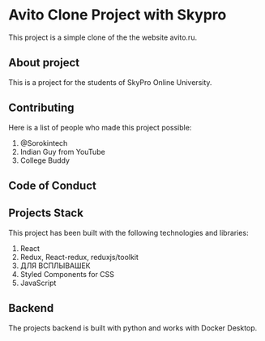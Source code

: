 # Avito Clone Project with Skypro

This project is a simple clone of the the website avito.ru. 

## About project

This is a project for the students of SkyPro Online University. 

## Contributing

Here is a list of people who made this project possible:
1. @Sorokintech
2. Indian Guy from YouTube
3. College Buddy

## Code of Conduct
## Projects Stack

This project has been built with  the following technologies and libraries:
1. React
2. Redux, React-redux, reduxjs/toolkit
3. ДЛЯ ВСПЛЫВАШЕК
4. Styled Components for CSS
5. JavaScript

## Backend

The projects backend is built with python and works with Docker Desktop. 


